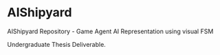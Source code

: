 # AIShipyard
AIShipyard Repository - Game Agent AI Representation using visual FSM

Undergraduate Thesis Deliverable.
